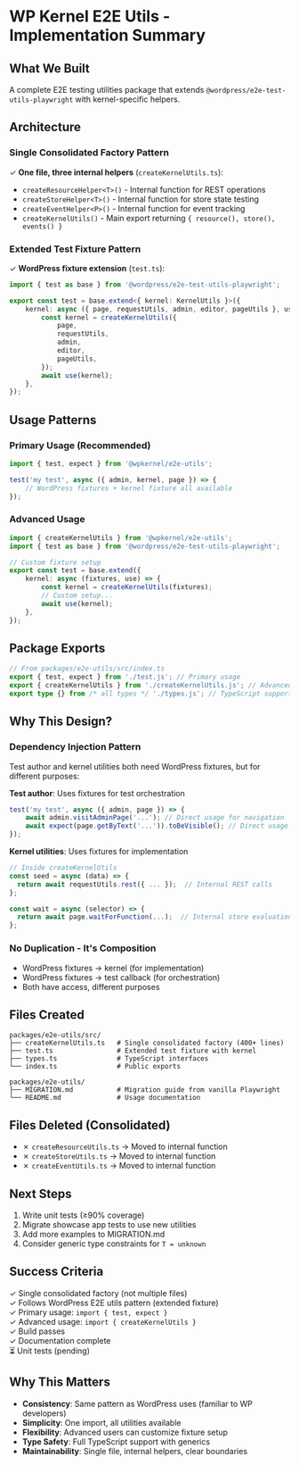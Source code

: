# WP Kernel E2E Utils - Implementation Summary

## What We Built

A complete E2E testing utilities package that extends `@wordpress/e2e-test-utils-playwright` with kernel-specific helpers.

## Architecture

### Single Consolidated Factory Pattern

✓ **One file, three internal helpers** (`createKernelUtils.ts`):

- `createResourceHelper<T>()` - Internal function for REST operations
- `createStoreHelper<T>()` - Internal function for store state testing
- `createEventHelper<P>()` - Internal function for event tracking
- `createKernelUtils()` - Main export returning `{ resource(), store(), events() }`

### Extended Test Fixture Pattern

✓ **WordPress fixture extension** (`test.ts`):

```typescript
import { test as base } from '@wordpress/e2e-test-utils-playwright';

export const test = base.extend<{ kernel: KernelUtils }>({
	kernel: async ({ page, requestUtils, admin, editor, pageUtils }, use) => {
		const kernel = createKernelUtils({
			page,
			requestUtils,
			admin,
			editor,
			pageUtils,
		});
		await use(kernel);
	},
});
```

## Usage Patterns

### Primary Usage (Recommended)

```typescript
import { test, expect } from '@wpkernel/e2e-utils';

test('my test', async ({ admin, kernel, page }) => {
	// WordPress fixtures + kernel fixture all available
});
```

### Advanced Usage

```typescript
import { createKernelUtils } from '@wpkernel/e2e-utils';
import { test as base } from '@wordpress/e2e-test-utils-playwright';

// Custom fixture setup
export const test = base.extend({
	kernel: async (fixtures, use) => {
		const kernel = createKernelUtils(fixtures);
		// Custom setup...
		await use(kernel);
	},
});
```

## Package Exports

```typescript
// From packages/e2e-utils/src/index.ts
export { test, expect } from './test.js'; // Primary usage
export { createKernelUtils } from './createKernelUtils.js'; // Advanced usage
export type {} from /* all types */ './types.js'; // TypeScript support
```

## Why This Design?

### Dependency Injection Pattern

Test author and kernel utilities both need WordPress fixtures, but for different purposes:

**Test author**: Uses fixtures for test orchestration

```typescript
test('my test', async ({ admin, page }) => {
	await admin.visitAdminPage('...'); // Direct usage for navigation
	await expect(page.getByText('...')).toBeVisible(); // Direct usage for assertions
});
```

**Kernel utilities**: Uses fixtures for implementation

```typescript
// Inside createKernelUtils
const seed = async (data) => {
  return await requestUtils.rest({ ... });  // Internal REST calls
};

const wait = async (selector) => {
  return await page.waitForFunction(...);  // Internal store evaluation
};
```

### No Duplication - It's Composition

- WordPress fixtures → kernel (for implementation)
- WordPress fixtures → test callback (for orchestration)
- Both have access, different purposes

## Files Created

```
packages/e2e-utils/src/
├── createKernelUtils.ts   # Single consolidated factory (400+ lines)
├── test.ts                # Extended test fixture with kernel
├── types.ts               # TypeScript interfaces
└── index.ts               # Public exports

packages/e2e-utils/
├── MIGRATION.md           # Migration guide from vanilla Playwright
└── README.md              # Usage documentation
```

## Files Deleted (Consolidated)

- ✗ `createResourceUtils.ts` → Moved to internal function
- ✗ `createStoreUtils.ts` → Moved to internal function
- ✗ `createEventUtils.ts` → Moved to internal function

## Next Steps

1. Write unit tests (≥90% coverage)
2. Migrate showcase app tests to use new utilities
3. Add more examples to MIGRATION.md
4. Consider generic type constraints for `T = unknown`

## Success Criteria

✓ Single consolidated factory (not multiple files)  
✓ Follows WordPress E2E utils pattern (extended fixture)  
✓ Primary usage: `import { test, expect }`  
✓ Advanced usage: `import { createKernelUtils }`  
✓ Build passes  
✓ Documentation complete  
⏳ Unit tests (pending)

## Why This Matters

- **Consistency**: Same pattern as WordPress uses (familiar to WP developers)
- **Simplicity**: One import, all utilities available
- **Flexibility**: Advanced users can customize fixture setup
- **Type Safety**: Full TypeScript support with generics
- **Maintainability**: Single file, internal helpers, clear boundaries
